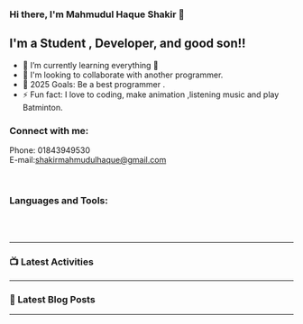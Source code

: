 ### Hi there, I'm Mahmudul Haque Shakir 👋

## I'm a Student , Developer, and good son!!

- 🌱 I’m currently learning everything 🤣
- 👯 I'm looking to collaborate with another programmer.
- 🥅 2025 Goals: Be a best programmer .
- ⚡ Fun fact: I love to coding, make animation ,listening music and play Batminton.

### Connect with me:
Phone: 01843949530<br/>
E-mail:shakirmahmudulhaque@gmail.com

<br />

### Languages and Tools:


<br />
<br />

---

### 📺 Latest Activities



---

### 📕 Latest Blog Posts

<!-- BLOG-POST-LIST:START -->


---


